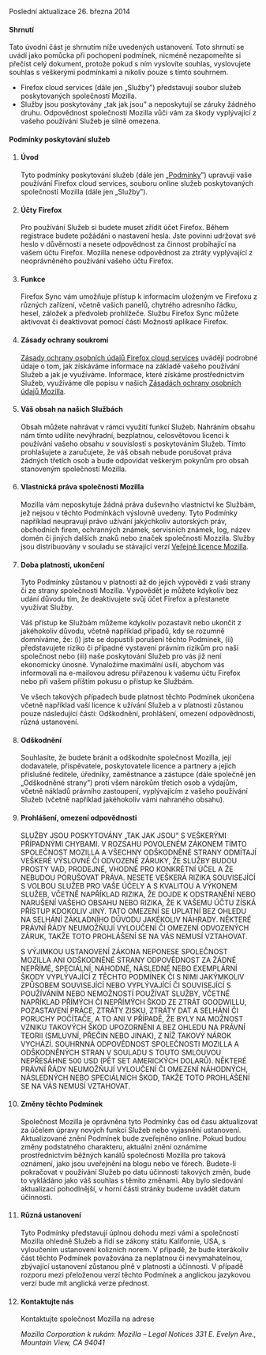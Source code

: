 Poslední aktualizace 26. března 2014
 
#### Shrnutí

Tato úvodní část je shrnutím níže uvedených ustanovení. Toto shrnutí se uvádí jako pomůcka při pochopení podmínek, nicméně nezapomeňte si přečíst celý dokument, protože pokud s ním vyslovíte souhlas, vyslovujete souhlas s veškerými podmínkami a nikoliv pouze s tímto souhrnem.

- Firefox cloud services (dále jen „Služby”) představují soubor služeb poskytovaných společností Mozilla. 
- Služby jsou poskytovány „tak jak jsou” a neposkytují se záruky žádného druhu. Odpovědnost společnosti Mozilla vůči vám za škody vyplývající z vašeho používání Služeb je silně omezena.

#### Podmínky poskytování služeb

1. #### Úvod

    Tyto podmínky poskytování služeb (dále jen „<u>Podmínky</u>”) upravují vaše používání Firefox cloud services, souboru online služeb poskytovaných společností Mozilla (dále jen „Služby”).

2. #### Účty Firefox

    Pro používání Služeb si budete muset zřídit účet Firefox.  Během registrace budete požádáni o nastavení hesla. Jste povinni udržovat své heslo v důvěrnosti a nesete odpovědnost za činnost probíhající na vašem účtu Firefox. Mozilla nenese odpovědnost za ztráty vyplývající z neoprávněného používání vašeho účtu Firefox.

3. #### Funkce

    Firefox Sync vám umožňuje přístup k informacím uloženým ve Firefoxu z různých zařízení, včetně vašich panelů, chytrého adresního řádku, hesel, záložek a předvoleb prohlížeče. Službu Firefox Sync můžete aktivovat či deaktivovat pomocí části Možnosti aplikace Firefox.

4. #### Zásady ochrany soukromí

    <a href="http://www.mozilla.org/en-US/privacy/firefox-cloud/">Zásady ochrany osobních údajů Firefox cloud services</a> uvádějí podrobné údaje o tom, jak získáváme informace na základě vašeho používání Služeb a jak je využíváme. Informace, které získáme prostřednictvím Služeb, využíváme dle popisu v našich <a href="http://www.mozilla.org/privacy/" target="_blank">Zásadách ochrany osobních údajů Mozilla</a>.

5. #### Váš obsah na našich Službách

    Obsah můžete nahrávat v rámci využití funkcí Služeb. Nahráním obsahu nám tímto udílíte nevýhradní, bezplatnou, celosvětovou licenci k používání vašeho obsahu v souvislosti s poskytováním Služeb. Tímto prohlašujete a zaručujete, že váš obsah nebude porušovat práva žádných třetích osob a bude odpovídat veškerým pokynům pro obsah stanoveným společností Mozilla.

6. #### Vlastnická práva společnosti Mozilla

    Mozilla vám neposkytuje žádná práva duševního vlastnictví ke Službám, jež nejsou v těchto Podmínkách výslovně uvedeny. Tyto Podmínky například neupravují právo užívání jakýchkoliv autorských práv, obchodních firem, ochranných známek, servisních známek, log, název domén či jiných dalších znaků nebo značek společnosti Mozzila. Služby jsou distribuovány v souladu se stávající verzí <a href="http://www.mozilla.org/MPL/" target="_blank">Veřejné licence Mozilla</a>.

7. #### Doba platnosti, ukončení

    Tyto Podmínky zůstanou v platnosti až do jejich výpovědi z vaší strany či ze strany společnosti Mozilla. Vypovědět je můžete kdykoliv bez udání důvodu tím, že deaktivujete svůj účet Firefox a přestanete využívat Služby.

    Váš přístup ke Službám můžeme kdykoliv pozastavit nebo ukončit z jakéhokoliv důvodu, včetně například případů, kdy se rozumně domníváme, že: (i) jste se dopustili porušení těchto Podmínek, (ii) představujete riziko či případné vystavení právním rizikům pro naši společnost nebo (iii) naše poskytování Služeb pro vás již není ekonomicky únosné. Vynaložíme maximální úsilí, abychom vás informovali na e-mailovou adresu přiřazenou k vašemu účtu Firefox nebo při vašem příštím pokusu o přístup ke Službám.

    Ve všech takových případech bude platnost těchto Podmínek ukončena včetně například vaší licence k užívání Služeb a v platnosti zůstanou pouze následující části: Odškodnění, prohlášení, omezení odpovědnosti, různá ustanovení.

8. #### Odškodnění

    Souhlasíte, že budete bránit a odškodníte společnost Mozilla, její dodavatele, přispěvatele, poskytovatele licence a partnery a jejich příslušné ředitele, úředníky, zaměstnance a zástupce (dále společně jen „Odškodněné strany”) proti všem nárokům třetích osob a výdajům, včetně nákladů právního zastoupení, vyplývajícím z vašeho používání Služeb (včetně například jakéhokoliv vámi nahraného obsahu).

9. #### Prohlášení, omezení odpovědnosti

    SLUŽBY JSOU POSKYTOVÁNY „TAK JAK JSOU” S VEŠKERÝMI PŘÍPADNÝMI CHYBAMI. V ROZSAHU POVOLENÉM ZÁKONEM TÍMTO SPOLEČNOST MOZILLA A VŠECHNY ODŠKODNĚNÉ STRANY ODMÍTAJÍ VEŠKERÉ VÝSLOVNÉ ČI ODVOZENÉ ZÁRUKY, ŽE SLUŽBY BUDOU PROSTY VAD, PRODEJNÉ, VHODNÉ PRO KONKRÉTNÍ ÚČEL A ŽE NEBUDOU PORUŠOVAT PRÁVA. NESETE VEŠKERÁ RIZIKA SOUVISEJÍCÍ S VOLBOU SLUŽEB PRO VAŠE ÚČELY A S KVALITOU A VÝKONEM SLUŽEB, VČETNĚ NAPŘÍKLAD RIZIKA, ŽE DOJDE K ODSTRANĚNÍ NEBO NARUŠENÍ VAŠEHO OBSAHU NEBO RIZIKA, ŽE K VAŠEMU ÚČTU ZÍSKÁ PŘÍSTUP KDOKOLIV JINÝ. TATO OMEZENÍ SE UPLATNÍ BEZ OHLEDU NA SELHÁNÍ ZÁKLADNÍHO DŮVODU JAKÉKOLIV NÁHRADY. NĚKTERÉ PRÁVNÍ ŘÁDY NEUMOŽŇUJÍ VYLOUČENÍ ČI OMEZENÍ ODVOZENÝCH ZÁRUK, TAKŽE TOTO PROHLÁŠENÍ SE NA VÁS NEMUSÍ VZTAHOVAT.

    S VÝJIMKOU USTANOVENÍ ZÁKONA NEPONESE SPOLEČNOST MOZILLA ANI ODŠKODNĚNÉ STRANY ODPOVĚDNOST ZA ŽÁDNÉ NEPŘÍMÉ, SPECIÁLNÍ, NÁHODNÉ, NÁSLEDNÉ NEBO EXEMPLÁRNÍ ŠKODY VYPLÝVAJÍCÍ Z TĚCHTO PODMÍNEK ČI S NIMI JAKÝMKOLIV ZPŮSOBEM SOUVISEJÍCÍ NEBO VYPLÝVAJÍCÍ ČI SOUVISEJÍCÍ S POUŽÍVÁNÍM NEBO NEMOŽNOSTÍ POUŽÍVAT SLUŽBY, VČETNĚ NAPŘÍKLAD PŘÍMÝCH ČI NEPŘÍMÝCH ŠKOD ZE ZTRÁT GOODWILLU, POZASTAVENÍ PRÁCE, ZTRÁTY ZISKU, ZTRÁTY DAT A SELHÁNÍ ČI PORUCHY POČÍTAČE, A TO ANI V PŘÍPADĚ, ŽE BYLY NA MOŽNOST VZNIKU TAKOVÝCH ŠKOD UPOZORNĚNI A BEZ OHLEDU NA PRÁVNÍ TEORII (SMLUVNÍ, PŘEČIN NEBO JINAK), Z NÍŽ TAKOVÝ NÁROK VYCHÁZÍ. SOUHRNNÁ ODPOVĚDNOST SPOLEČNOSTI MOZILLA A ODŠKODNĚNÝCH STRAN V SOULADU S TOUTO SMLOUVOU NEPŘESÁHNE 500 USD (PĚT SET AMERICKÝCH DOLARŮ). NĚKTERÉ PRÁVNÍ ŘÁDY NEUMOŽŇUJÍ VYLOUČENÍ ČI OMEZENÍ NÁHODNÝCH, NÁSLEDNÝCH NEBO SPECIÁLNÍCH ŠKOD, TAKŽE TOTO PROHLÁŠENÍ SE NA VÁS NEMUSÍ VZTAHOVAT.

10. #### Změny těchto Podmínek

    Společnost Mozilla je oprávněna tyto Podmínky čas od času aktualizovat za účelem úpravy nových funkcí Služeb nebo vyjasnění ustanovení. Aktualizované znění Podmínek bude zveřejněno online. Pokud budou změny podstatného charakteru, aktuální znění oznámíme prostřednictvím běžných kanálů společnosti Mozilla pro taková oznámení, jako jsou uveřejnění na blogu nebo ve fórech. Budete-li pokračovat v používání Služeb po datu účinnosti takových změn, bude to vykládáno jako váš souhlas s těmito změnami. Aby bylo sledování aktualizací pohodlnější, v horní části stránky budeme uvádět datum účinnosti.

11. #### Různá ustanovení

    Tyto Podmínky představují úplnou dohodu mezi vámi a společností Mozilla ohledně Služeb a řídí se zákony státu Kalifornie, USA, s vyloučením ustanovení kolizních norem. V případě, že bude kterákoliv část těchto Podmínek považována za neplatnou či nevymahatelnou, zbývající ustanovení zůstanou plně v platnosti a účinnosti. V případě rozporu mezi přeloženou verzí těchto Podmínek a anglickou jazykovou verzí bude mít anglická verze přednost.

12. #### Kontaktujte nás

    Kontaktujte společnost Mozilla na adrese

    <address>
      Mozilla Corporation 
      k rukám: Mozilla – Legal Notices 
      331 E. Evelyn Ave., 
      Mountain View, CA 94041 
    </address>
